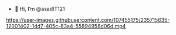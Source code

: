 - 👋 Hi, I’m @asadIT121


https://user-images.githubusercontent.com/107455175/235715635-12001402-1dd7-405c-83a4-55894958d06d.mp4

